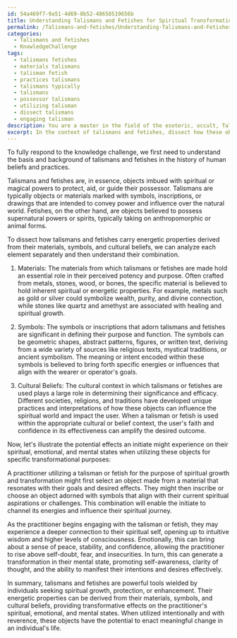 ```yaml
---
id: 54a469f7-9a51-4d69-8b52-48658519656b
title: Understanding Talismans and Fetishes for Spiritual Transformation
permalink: /Talismans-and-fetishes/Understanding-Talismans-and-Fetishes-for-Spiritual-Transformation/
categories:
  - Talismans and fetishes
  - KnowledgeChallenge
tags:
  - talismans fetishes
  - materials talismans
  - talisman fetish
  - practices talismans
  - talismans typically
  - talismans
  - possessor talismans
  - utilizing talisman
  - dissect talismans
  - engaging talisman
description: You are a master in the field of the esoteric, occult, Talismans and fetishes and Education. You are a writer of tests, challenges, books and deep knowledge on Talismans and fetishes for initiates and students to gain deep insights and understanding from. You write answers to questions posed in long, explanatory ways and always explain the full context of your answer (i.e., related concepts, formulas, examples, or history), as well as the step-by-step thinking process you take to answer the challenges. Be rigorous and thorough, and summarize the key themes, ideas, and conclusions at the end.
excerpt: In the context of talismans and fetishes, dissect how these objects carry energetic properties derived from their materials, symbols, and cultural beliefs, and illustrate the potential effects an initiate might experience on their spiritual, emotional, and mental states when utilizing these objects for specific transformational purposes.
---
```

To fully respond to the knowledge challenge, we first need to understand the basis and background of talismans and fetishes in the history of human beliefs and practices. 

Talismans and fetishes are, in essence, objects imbued with spiritual or magical powers to protect, aid, or guide their possessor. Talismans are typically objects or materials marked with symbols, inscriptions, or drawings that are intended to convey power and influence over the natural world. Fetishes, on the other hand, are objects believed to possess supernatural powers or spirits, typically taking on anthropomorphic or animal forms.

To dissect how talismans and fetishes carry energetic properties derived from their materials, symbols, and cultural beliefs, we can analyze each element separately and then understand their combination.

1. Materials: The materials from which talismans or fetishes are made hold an essential role in their perceived potency and purpose. Often crafted from metals, stones, wood, or bones, the specific material is believed to hold inherent spiritual or energetic properties. For example, metals such as gold or silver could symbolize wealth, purity, and divine connection, while stones like quartz and amethyst are associated with healing and spiritual growth.

2. Symbols: The symbols or inscriptions that adorn talismans and fetishes are significant in defining their purpose and function. The symbols can be geometric shapes, abstract patterns, figures, or written text, deriving from a wide variety of sources like religious texts, mystical traditions, or ancient symbolism. The meaning or intent encoded within these symbols is believed to bring forth specific energies or influences that align with the wearer or operator's goals.

3. Cultural Beliefs: The cultural context in which talismans or fetishes are used plays a large role in determining their significance and efficacy. Different societies, religions, and traditions have developed unique practices and interpretations of how these objects can influence the spiritual world and impact the user. When a talisman or fetish is used within the appropriate cultural or belief context, the user's faith and confidence in its effectiveness can amplify the desired outcome.

Now, let's illustrate the potential effects an initiate might experience on their spiritual, emotional, and mental states when utilizing these objects for specific transformational purposes:

A practitioner utilizing a talisman or fetish for the purpose of spiritual growth and transformation might first select an object made from a material that resonates with their goals and desired effects. They might then inscribe or choose an object adorned with symbols that align with their current spiritual aspirations or challenges. This combination will enable the initiate to channel its energies and influence their spiritual journey.

As the practitioner begins engaging with the talisman or fetish, they may experience a deeper connection to their spiritual self, opening up to intuitive wisdom and higher levels of consciousness. Emotionally, this can bring about a sense of peace, stability, and confidence, allowing the practitioner to rise above self-doubt, fear, and insecurities. In turn, this can generate a transformation in their mental state, promoting self-awareness, clarity of thought, and the ability to manifest their intentions and desires effectively.

In summary, talismans and fetishes are powerful tools wielded by individuals seeking spiritual growth, protection, or enhancement. Their energetic properties can be derived from their materials, symbols, and cultural beliefs, providing transformative effects on the practitioner's spiritual, emotional, and mental states. When utilized intentionally and with reverence, these objects have the potential to enact meaningful change in an individual's life.
